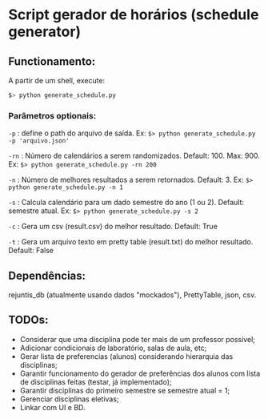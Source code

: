 # Script gerador de horários (schedule generator)

## Functionamento:

A partir de um shell, execute:

```sh
$> python generate_schedule.py
```

### Parâmetros optionais:

`-p` : define o path do arquivo de saída. Ex:
``` $> python generate_schedule.py -p 'arquivo.json' ```

`-rn` : Número de calendários a serem randomizados. Default: 100. Max: 900. Ex:
``` $> python generate_schedule.py -rn 200 ```

`-n` : Número de melhores resultados a serem retornados. Default: 3. Ex:
``` $> python generate_schedule.py -n 1 ```

`-s` : Calcula calendário para um dado semestre do ano (1 ou 2). Default: semestre atual. Ex: ``` $> python generate_schedule.py -s 2 ```

`-c` : Gera um csv (result.csv) do melhor resultado. Default: True
 
`-t` : Gera um arquivo texto em pretty table (result.txt) do melhor resultado. Default: False

## Dependências:

rejuntis_db (atualmente usando dados "mockados"), PrettyTable, json, csv.

## TODOs:

* Considerar que uma disciplina pode ter mais de um professor possível;
* Adicionar condicionais de laboratório, salas de aula, etc;
* Gerar lista de preferencias (alunos) considerando hierarquia das disciplinas;
* Garantir funcionamento do gerador de preferências dos alunos com lista de disciplinas feitas (testar, já implementado);
* Garantir disciplinas do primeiro semestre se semestre atual = 1;
* Gerenciar disciplinas eletivas;
* Linkar com UI e BD.

